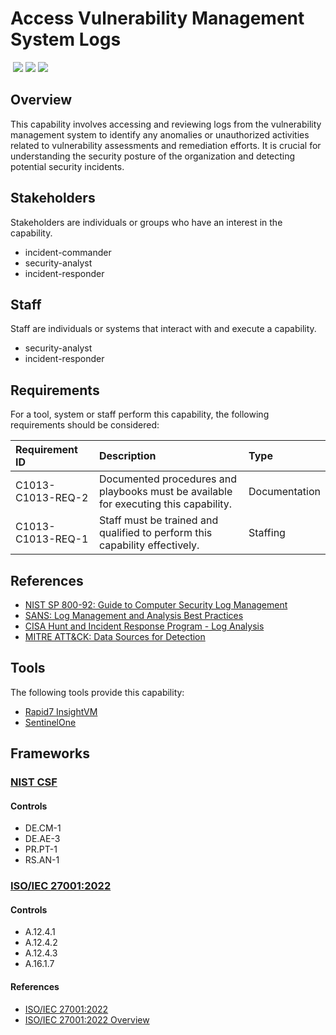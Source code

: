 # Access Vulnerability Management System Logs
&nbsp;![](https://img.shields.io/badge/ID-C1013-blue)&nbsp;![](https://img.shields.io/badge/Phase-Preparation_%28P0001%29-blue)&nbsp;![](https://img.shields.io/badge/Category-General-blue)
## Overview
This capability involves accessing and reviewing logs from the vulnerability management system to identify any anomalies or unauthorized activities related to vulnerability assessments and remediation efforts. It is crucial for understanding the security posture of the organization and detecting potential security incidents.

## Stakeholders
Stakeholders are individuals or groups who have an interest in the capability.

- incident-commander
- security-analyst
- incident-responder

## Staff
Staff are individuals or systems that interact with and execute a capability.

- security-analyst
- incident-responder

## Requirements
For a tool, system or staff perform this capability, the following requirements should be considered:

| Requirement ID | Description | Type |
| :--- | :--- | :--- |
| C1013-C1013-REQ-2 | Documented procedures and playbooks must be available for executing this capability. | Documentation|
| C1013-C1013-REQ-1 | Staff must be trained and qualified to perform this capability effectively. | Staffing|

## References

- [NIST SP 800-92: Guide to Computer Security Log Management](https://csrc.nist.gov/publications/detail/sp/800-92/final)
- [SANS: Log Management and Analysis Best Practices](https://www.sans.org/white-papers/32949/)
- [CISA Hunt and Incident Response Program - Log Analysis](https://www.cisa.gov/sites/default/files/publications/CISA_Hunt_and_Incident_Response_Program.pdf)
- [MITRE ATT&CK: Data Sources for Detection](https://attack.mitre.org/datasources/)
## Tools
The following tools provide this capability:

- [Rapid7 InsightVM](../tool/rapid7-insightvm/C1013.md)
- [SentinelOne](../tool/sentinelone/C1013.md)

## Frameworks
### [NIST CSF](../frameworks/F0003.md)

#### Controls

- DE.CM-1 
- DE.AE-3 
- PR.PT-1 
- RS.AN-1 

### [ISO/IEC 27001:2022](../frameworks/F0002.md)

#### Controls

- A.12.4.1 
- A.12.4.2 
- A.12.4.3 
- A.16.1.7 

#### References

- [ISO/IEC 27001:2022](https://www.iso.org/standard/82875.html)
- [ISO/IEC 27001:2022 Overview](https://www.iso.org/isoiec-27001-information-security.html)